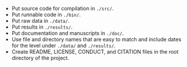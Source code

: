 -   Put source code for compilation in `./src/`.
-   Put runnable code in `./bin/`.
-   Put raw data in `./data/`.
-   Put results in `./results/`.
-   Put documentation and manuscripts in `./doc/`.
-   Use file and directory names that are easy to match and include dates for the level under `./data/` and `./results/`.
-   Create README, LICENSE, CONDUCT, and CITATION files in the root directory of the project.
